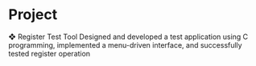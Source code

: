 # Project
❖	Register Test Tool
Designed and developed a test application using C programming, implemented a menu-driven interface, and successfully tested register operation
